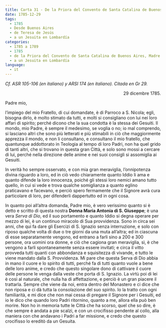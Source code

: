 ```yaml
---
title: Carta 31 - De la Priora del Convento de Santa Catalina de Buenos Aires, Madre Teresa de Jesús, a un Jesuita en Lombardía (Buenos Aires, 29 de  diciembre de 1785).
date: 1785-12-29
tags:
  - 1785
  - Desde Buenos Aires
  - de Teresa de Jesús
  - a un Jesuita en Lombardía
categories:
  - 1785 a 1789
  - 1785
  - de la Priora del Convento de Santa Catalina de Buenos Aires, Madre Teresa de Jesús
  - a un Jesuita en Lombardía
language:
  - it
---
```


_Cf. ASR 105-106 (en italiano) y ARSI 174 (en italiano). Citada en Gr 29._

<div align="right">
29 dicembre 1785.
</div>

Padre mio,

l’impiego del mio Fratello, di cui domandate, è di Parroco a S. Nicola; egli, bisogna dirlo, è molto stimato da tutti, e molti si consigliano con lui nei loro affari di spirito; perché dicono che la sua condotta è la stessa dei Gesuiti. Il mondo, mio Padre, è sempre il medesimo, se voglia o no; io mal comprendo, si lasciano altri che sono più letterati e più stimabili in ciò che maggiormente apprezza il mondo, e non li consultano, e consultano il mio fratello, che quantunque addottorato in Teologia al tempo di loro Padri, non ha quel grido di tanti altri, che si trovano in questa gran Città, e solo sono mossi a cercare di lui, perché nella direzione delle anime e nei suoi consigli si assomiglia ai Gesuiti.

In verità ho sempre osservato, e con mia gran meraviglia, l’onnipotenza divina riguardo a loro, ed in ciò vedo chiaramente quanto Iddio li ama e quanto difende la loro innocenza, poiché gli stessi loro nemici amano tutto quello, in cui si vede e trova qualche somiglianza a quanto eglino praticavano e facevano, e perciò spero fermamente che il Signore avrà cura particolare di loro, per difenderli dappertutto ed in ogni cosa.

In quanto poi all’altra domanda, Padre mio, è vero verissimo quanto si è detto e scritto di questa nostra **Donna Maria Antonia di S. Giuseppe**; è una vera _Serva di Dio_, ed il suo portamento e quanto Iddio si degna operare per mezzo di lei, è un continuo miracolo di Sua provvidenza. Sono in circa sei anni, che qui fa dare gli Esercizi di S. Ignazio senza interruzione, e solo con riposo qualche volta di due o tre giorni da una muta all’altra; ed in ciascuna di esse separatamente vengono, ed entrano a farli sino a 200 e 300 persone, ora uomini ora donne, e ciò che cagiona gran meraviglia, sì, è che vengono a farli spontaneamente senza essere invitati; e circa il vitto provveda tutti quanti con abbondanza e squisitezza di vivande, e tutto le viene mandato dalla S. Provvidenza. Mi pare che questa Serva di Dio abbia in mano il cuore e lo spirito di tutti, perché fa di tutti quanto vuole a bene delle loro anime, e credo che questo singolare dono di cattivare il cuore delle persone le venga dalla veste che porta di S. Ignazio. La virtù poi di lei è così al naturale, che nulla ha di affettazione, e perciò è un gran piacere il trattarla. Sempre che viene da noi, entra dentro del Monastero e ci dice che non riposa e ci dà tutta la consolazione del suo spirito. Io la tratto con ogni familiarità, e mi dice che non mai cessa di pregare il Signore per i Gesuiti, ed io le dico che quando loro Padri ritornino, quanto a me, allora ella può ben morire. Non ho in memoria tutte le Città che ha scorso, quel che so dire, è che sempre è andata a pie scalzi, e con un crocifisso pendente al collo, alla maniera con che andavano i Padri a far missione, e credo che questo crocifisso lo ereditò da un Gesuita.
